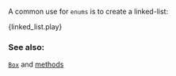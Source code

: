 A common use for `enums` is to create a linked-list:

{linked_list.play}

### See also:

[`Box`][box] and [methods][methods]

[box]: /std/box.html
[methods]: /fn/methods.html
